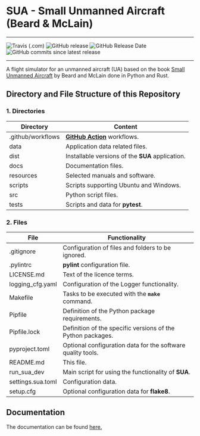 # SUA - Small Unmanned Aircraft (Beard & McLain)

---

![Travis (.com)](https://img.shields.io/travis/com/io-aero/sua.svg?branch=master)
![GitHub release](https://img.shields.io/github/release/io-aero/sua.svg)
![GitHub Release Date](https://img.shields.io/github/release-date/io-aero/sua.svg)
![GitHub commits since latest release](https://img.shields.io/github/commits-since/io-aero/sua/1.0.0.svg)

---

A flight simulator for an unmanned aircraft (UA) based on the book [Small Unmanned Aircraft](https://github.com/randybeard/uavbook) by Beard and McLain done in Python and Rust.

## Directory and File Structure of this Repository

### 1. Directories

| Directory         | Content                                                    |
|-------------------|------------------------------------------------------------|
| .github/workflows | **[GitHub Action](https://github.com/actions)** workflows. |
| data              | Application data related files.                            |
| dist              | Installable versions of the **SUA** application.           |
| docs              | Documentation files.                                       |
| resources         | Selected manuals and software.                             |
| scripts           | Scripts supporting Ubuntu and Windows.                     |
| src               | Python script files.                                       |
| tests             | Scripts and data for **pytest**.                           |

### 2. Files

| File              | Functionality                                               |
|-------------------|-------------------------------------------------------------|
| .gitignore        | Configuration of files and folders to be ignored.           |
| .pylintrc         | **pylint** configuration file.                              |
| LICENSE.md        | Text of the licence terms.                                  |
| logging_cfg.yaml  | Configuration of the Logger functionality.                  |
| Makefile          | Tasks to be executed with the **`make`** command.           |
| Pipfile           | Definition of the Python package requirements.              |
| Pipfile.lock      | Definition of the specific versions of the Python packages. |
| pyproject.toml    | Optional configuration data for the software quality tools. |
| README.md         | This file.                                                  |
| run_sua_dev       | Main script for using the functionality of **SUA**.         |
| settings.sua.toml | Configuration data.                                         |
| setup.cfg         | Optional configuration data for **flake8**.                 |

## Documentation

The documentation can be found [here.](https://io-aero.github.io/sua/index.html)

